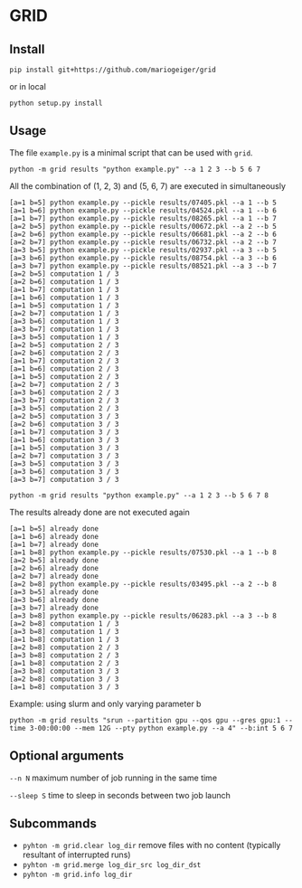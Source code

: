 # GRID

## Install
```
pip install git+https://github.com/mariogeiger/grid
```
or in local
```
python setup.py install
```

## Usage
The file `example.py` is a minimal script that can be used with `grid`.

```
python -m grid results "python example.py" --a 1 2 3 --b 5 6 7
```
All the combination of (1, 2, 3) and (5, 6, 7) are executed in simultaneously
```
[a=1 b=5] python example.py --pickle results/07405.pkl --a 1 --b 5
[a=1 b=6] python example.py --pickle results/04524.pkl --a 1 --b 6
[a=1 b=7] python example.py --pickle results/08265.pkl --a 1 --b 7
[a=2 b=5] python example.py --pickle results/00672.pkl --a 2 --b 5
[a=2 b=6] python example.py --pickle results/06681.pkl --a 2 --b 6
[a=2 b=7] python example.py --pickle results/06732.pkl --a 2 --b 7
[a=3 b=5] python example.py --pickle results/02937.pkl --a 3 --b 5
[a=3 b=6] python example.py --pickle results/08754.pkl --a 3 --b 6
[a=3 b=7] python example.py --pickle results/08521.pkl --a 3 --b 7
[a=2 b=5] computation 1 / 3
[a=2 b=6] computation 1 / 3
[a=1 b=7] computation 1 / 3
[a=1 b=6] computation 1 / 3
[a=1 b=5] computation 1 / 3
[a=2 b=7] computation 1 / 3
[a=3 b=6] computation 1 / 3
[a=3 b=7] computation 1 / 3
[a=3 b=5] computation 1 / 3
[a=2 b=5] computation 2 / 3
[a=2 b=6] computation 2 / 3
[a=1 b=7] computation 2 / 3
[a=1 b=6] computation 2 / 3
[a=1 b=5] computation 2 / 3
[a=2 b=7] computation 2 / 3
[a=3 b=6] computation 2 / 3
[a=3 b=7] computation 2 / 3
[a=3 b=5] computation 2 / 3
[a=2 b=5] computation 3 / 3
[a=2 b=6] computation 3 / 3
[a=1 b=7] computation 3 / 3
[a=1 b=6] computation 3 / 3
[a=1 b=5] computation 3 / 3
[a=2 b=7] computation 3 / 3
[a=3 b=5] computation 3 / 3
[a=3 b=6] computation 3 / 3
[a=3 b=7] computation 3 / 3
```

```
python -m grid results "python example.py" --a 1 2 3 --b 5 6 7 8
```
The results already done are not executed again
```
[a=1 b=5] already done
[a=1 b=6] already done
[a=1 b=7] already done
[a=1 b=8] python example.py --pickle results/07530.pkl --a 1 --b 8
[a=2 b=5] already done
[a=2 b=6] already done
[a=2 b=7] already done
[a=2 b=8] python example.py --pickle results/03495.pkl --a 2 --b 8
[a=3 b=5] already done
[a=3 b=6] already done
[a=3 b=7] already done
[a=3 b=8] python example.py --pickle results/06283.pkl --a 3 --b 8
[a=2 b=8] computation 1 / 3
[a=3 b=8] computation 1 / 3
[a=1 b=8] computation 1 / 3
[a=2 b=8] computation 2 / 3
[a=3 b=8] computation 2 / 3
[a=1 b=8] computation 2 / 3
[a=3 b=8] computation 3 / 3
[a=2 b=8] computation 3 / 3
[a=1 b=8] computation 3 / 3
```

Example: using slurm and only varying parameter b
```
python -m grid results "srun --partition gpu --qos gpu --gres gpu:1 --time 3-00:00:00 --mem 12G --pty python example.py --a 4" --b:int 5 6 7
```

## Optional arguments

`--n N` maximum number of job running in the same time

`--sleep S` time to sleep in seconds between two job launch

## Subcommands

- `pyhton -m grid.clear log_dir` remove files with no content (typically resultant of interrupted runs)
- `pyhton -m grid.merge log_dir_src log_dir_dst`
- `pyhton -m grid.info log_dir`
